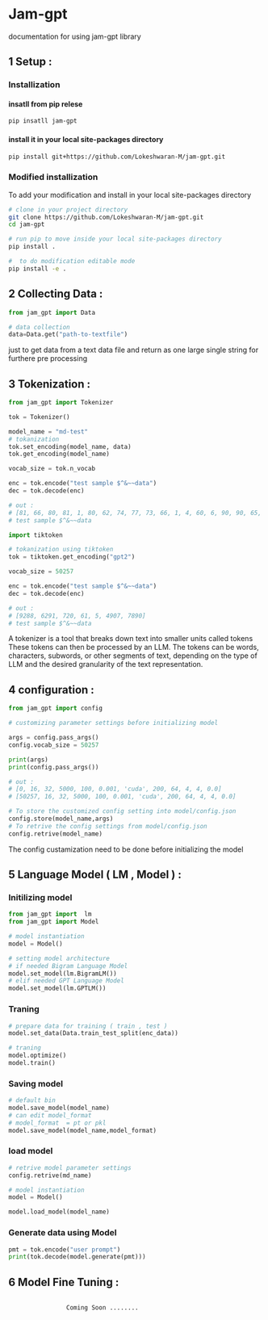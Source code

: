 # Jam-gpt

documentation for using jam-gpt library

## 1 Setup :

### Installization

#### insatll from pip relese

```bash
pip insatll jam-gpt
```

#### install it in your local site-packages directory

```bash
pip install git+https://github.com/Lokeshwaran-M/jam-gpt.git
```

### Modified installization

To add your modification and install in your local site-packages directory

```bash
# clone in your project directory
git clone https://github.com/Lokeshwaran-M/jam-gpt.git
cd jam-gpt

# run pip to move inside your local site-packages directory
pip install .

#  to do modification editable mode
pip install -e .
```

## 2 Collecting Data :

```python
from jam_gpt import Data

# data collection
data=Data.get("path-to-textfile")
```

just to get data from a text data file and return as one large single string for furthere pre processing

## 3 Tokenization :

```python
from jam_gpt import Tokenizer

tok = Tokenizer()

model_name = "md-test"
# tokanization
tok.set_encoding(model_name, data)
tok.get_encoding(model_name)

vocab_size = tok.n_vocab

enc = tok.encode("test sample $^&~~data")
dec = tok.decode(enc)

# out :
# [81, 66, 80, 81, 1, 80, 62, 74, 77, 73, 66, 1, 4, 60, 6, 90, 90, 65, 62, 81, 62]
# test sample $^&~~data
```

```python
import tiktoken

# tokanization using tiktoken
tok = tiktoken.get_encoding("gpt2")

vocab_size = 50257

enc = tok.encode("test sample $^&~~data")
dec = tok.decode(enc)

# out :
# [9288, 6291, 720, 61, 5, 4907, 7890]
# test sample $^&~~data
```

A tokenizer is a tool that breaks down text into smaller units called tokens These tokens can then be processed by an LLM. The tokens can be words, characters, subwords, or other segments of text, depending on the type of LLM and the desired granularity of the text representation.

## 4 configuration :

```python
from jam_gpt import config

# customizing parameter settings before initializing model 

args = config.pass_args()
config.vocab_size = 50257

print(args)
print(config.pass_args())

# out :
# [0, 16, 32, 5000, 100, 0.001, 'cuda', 200, 64, 4, 4, 0.0]
# [50257, 16, 32, 5000, 100, 0.001, 'cuda', 200, 64, 4, 4, 0.0]

# To store the customized config setting into model/config.json
config.store(model_name,args)
# To retrive the config settings from model/config.json
config.retrive(model_name)
```
The config custamization need to be done before initializing the model 

## 5 Language Model ( LM , Model ) :

### Initilizing model

```python
from jam_gpt import  lm
from jam_gpt import Model

# model instantiation
model = Model()

# setting model architecture
# if needed Bigram Language Model
model.set_model(lm.BigramLM())
# elif needed GPT Language Model
model.set_model(lm.GPTLM())
```

### Traning

```python
# prepare data for training ( train , test )
model.set_data(Data.train_test_split(enc_data))

# traning
model.optimize()
model.train()
```

### Saving model

```python
# default bin
model.save_model(model_name)
# can edit model_format
# model_format  = pt or pkl
model.save_model(model_name,model_format)
```

### load model

```python
# retrive model parameter settings
config.retrive(md_name)

# model instantiation
model = Model()

model.load_model(model_name)
```

### Generate data using Model

```python
pmt = tok.encode("user prompt")
print(tok.decode(model.generate(pmt)))
```

## 6 Model Fine Tuning :

```python

                Coming Soon ........

```
